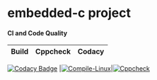 # embedded-c project
#### CI and Code Quality
|Build|Cppcheck|Codacy
|:--:|:--:|:--:|
[![Codacy Badge](https://api.codacy.com/project/badge/Grade/da9ad3c4187b45409248a6abafd242af)](https://app.codacy.com/gh/Govardhan-Mogili/embedded-c?utm_source=github.com&utm_medium=referral&utm_content=Govardhan-Mogili/embedded-c&utm_campaign=Badge_Grade_Settings)
|[![Compile-Linux](https://github.com/Govardhan-Mogili/embedded-c/actions/workflows/Compile.yml/badge.svg)](https://github.com/Govardhan-Mogili/embedded-c/actions/workflows/Compile.yml)|[![Cppcheck](https://github.com/Govardhan-Mogili/embedded-c/actions/workflows/Codequality.yml/badge.svg)](https://github.com/Govardhan-Mogili/embedded-c/actions/workflows/Codequality.yml)
